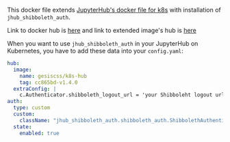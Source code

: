 This docker file extends [JupyterHub's docker file for k8s](https://github.com/jupyterhub/zero-to-jupyterhub-k8s/tree/master/images/hub) with installation of `jhub_shibboleth_auth`.

Link to docker hub is [here](https://hub.docker.com/r/gesiscss/k8s-hub/) and link to extended image's hub is [here](https://hub.docker.com/r/jupyterhub/k8s-hub/)

When you want to use `jhub_shibboleth_auth` in your JupyterHub on Kubernetes, you have to add these data into your `config.yaml`:

```yaml
hub:
  image:
    name: gesiscss/k8s-hub
    tag: cc865bd-v1.4.0
  extraConfig: |
    c.Authenticator.shibboleth_logout_url = 'your Shibboleht logout url'
auth:
  type: custom
  custom:
    className: "jhub_shibboleth_auth.shibboleth_auth.ShibbolethAuthenticator"
  state:
    enabled: true
```